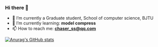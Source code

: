 ### Hi there 👋


- 🔭 I’m currently a Graduate student, School of computer science, BJTU
- 🌱 I’m currently learning: **model compress**
- 📫 How to reach me: **chaser_ss@qq.com**

[![Anurag's GitHub stats](https://github-readme-stats.vercel.app/api?username=syswyl&show_icons=true)](https://github.com/anuraghazra/github-readme-stats)


